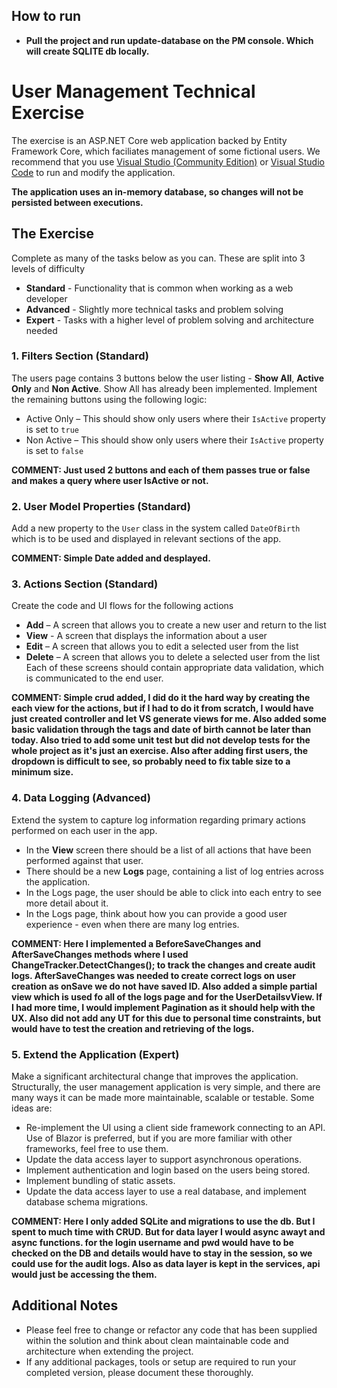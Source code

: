 ## How to run
* **Pull the project and run update-database on the PM console. Which will create SQLITE db locally.**

# User Management Technical Exercise

The exercise is an ASP.NET Core web application backed by Entity Framework Core, which faciliates management of some fictional users.
We recommend that you use [Visual Studio (Community Edition)](https://visualstudio.microsoft.com/downloads) or [Visual Studio Code](https://code.visualstudio.com/Download) to run and modify the application. 

**The application uses an in-memory database, so changes will not be persisted between executions.**

## The Exercise
Complete as many of the tasks below as you can. These are split into 3 levels of difficulty 
* **Standard** - Functionality that is common when working as a web developer
* **Advanced** - Slightly more technical tasks and problem solving
* **Expert** - Tasks with a higher level of problem solving and architecture needed


### 1. Filters Section (Standard)

The users page contains 3 buttons below the user listing - **Show All**, **Active Only** and **Non Active**. Show All has already been implemented. Implement the remaining buttons using the following logic:
* Active Only – This should show only users where their `IsActive` property is set to `true`
* Non Active – This should show only users where their `IsActive` property is set to `false`

**COMMENT: Just used 2 buttons and each of them passes true or false and makes a query where user IsActive or not.**

### 2. User Model Properties (Standard)

Add a new property to the `User` class in the system called `DateOfBirth` which is to be used and displayed in relevant sections of the app.

**COMMENT: Simple Date added and desplayed.**

### 3. Actions Section (Standard)

Create the code and UI flows for the following actions
* **Add** – A screen that allows you to create a new user and return to the list
* **View** - A screen that displays the information about a user
* **Edit** – A screen that allows you to edit a selected user from the list  
* **Delete** – A screen that allows you to delete a selected user from the list
Each of these screens should contain appropriate data validation, which is communicated to the end user.


**COMMENT: Simple crud added, I did do it the hard way by creating the each view for the actions, but if I had to do it from scratch, I would have just created controller and let VS generate views for me. Also added some basic validation through the tags and date of birth cannot be later than today. Also tried to add some unit test but did not develop tests for the whole project as it's just an exercise. Also after adding first users, the dropdown is difficult to see, so probably need to fix table size to a minimum size.**

### 4. Data Logging (Advanced)

Extend the system to capture log information regarding primary actions performed on each user in the app.
* In the **View** screen there should be a list of all actions that have been performed against that user. 
* There should be a new **Logs** page, containing a list of log entries across the application.
* In the Logs page, the user should be able to click into each entry to see more detail about it.
* In the Logs page, think about how you can provide a good user experience - even when there are many log entries.

**COMMENT: Here I implemented a BeforeSaveChanges and AfterSaveChanges methods where I used ChangeTracker.DetectChanges(); to track the changes and create audit logs. AfterSaveChanges was needed to create correct logs on user creation as onSave we do not have saved ID. 
Also added a simple partial view which is used fo all of the logs page and for the UserDetailsvView. If I had more time, I would implement Pagination as it should help with the UX. Also did not add any UT for this due to personal time constraints, but would have to test the creation and retrieving of the logs.**

### 5. Extend the Application (Expert)

Make a significant architectural change that improves the application.
Structurally, the user management application is very simple, and there are many ways it can be made more maintainable, scalable or testable.
Some ideas are:
* Re-implement the UI using a client side framework connecting to an API. Use of Blazor is preferred, but if you are more familiar with other frameworks, feel free to use them.
* Update the data access layer to support asynchronous operations.
* Implement authentication and login based on the users being stored.
* Implement bundling of static assets.
* Update the data access layer to use a real database, and implement database schema migrations.

**COMMENT: Here I only added SQLite and migrations to use the db. But I spent to much time with CRUD. But for data layer I would async awayt and async functions.
for the login username and pwd would have to be checked on the DB and details would have to stay in the session, so we could use for the audit logs. Also as data layer is kept in the services, api would just be accessing the them.**

## Additional Notes

* Please feel free to change or refactor any code that has been supplied within the solution and think about clean maintainable code and architecture when extending the project.
* If any additional packages, tools or setup are required to run your completed version, please document these thoroughly.
